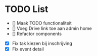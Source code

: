 # TODO List

- [] Maak TODO functionaliteit
- [] Voeg Drive link toe aan admin home
- [] Refactor components
- [x] Fix tak kiezen bij inschrijving
- [x] Fix event detail